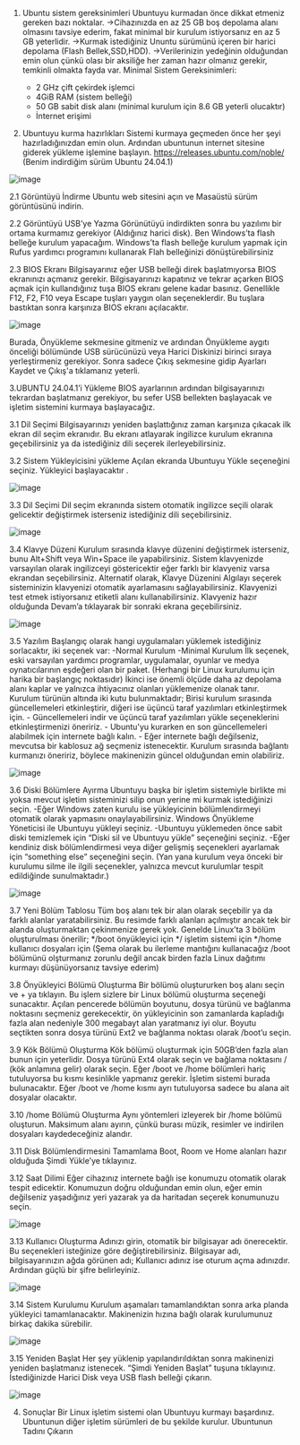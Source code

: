 1. Ubuntu sistem gereksinimleri 
    Ubuntuyu kurmadan önce dikkat etmeniz gereken bazı noktalar.
    ->Cihazınızda en az 25 GB boş depolama alanı olmasını tavsiye ederim, fakat minimal bir kurulum istiyorsanız en az 5 GB yeterlidir. 
    ->Kurmak istediğiniz Ununtu sürümünü içeren bir harici depolama (Flash Bellek,SSD,HDD).
    ->Verilerinizin yedeğinin olduğundan emin olun çünkü olası bir aksiliğe her zaman hazır olmanız gerekir, temkinli olmakta fayda var. 
    Minimal Sistem Gereksinimleri:
    + 2 GHz çift çekirdek işlemci 
    + 4GiB RAM (sistem belleği)
    + 50 GB sabit disk alanı (minimal kurulum için 8.6 GB yeterli olucaktır)
    + İnternet erişimi 





2. Ubuntuyu kurma hazırlıkları
    Sistemi kurmaya geçmeden önce her şeyi hazırladığınızdan emin olun. Ardından ubuntunun internet sitesine giderek yükleme işlemine başlayın.
     https://releases.ubuntu.com/noble/ 
    (Benim indirdiğim sürüm Ubuntu 24.04.1)
  
  ![image](https://github.com/user-attachments/assets/4dec2fbd-805e-4e35-8e32-ff10c91f36e5)
  
  
  2.1 Görüntüyü İndirme 
    Ubuntu web sitesini açın ve Masaüstü sürüm görüntüsünü indirin.
  
   
  2.2 Görüntüyü USB’ye Yazma 
    Görünütüyü indirdikten sonra bu yazılımı bir ortama kurmamız gerekiyor (Aldığınız harici disk). Ben Windows’ta flash belleğe kurulum yapacağım. Windows’ta flash belleğe kurulum yapmak için Rufus yardımcı programını kullanarak Flah belleğinizi dönüştürebilirsiniz 
  
  
  2.3 BIOS Ekranı 
    Bilgisayarınız eğer USB belleği direk başlatmıyorsa BIOS ekranınızı açmanız gerekir. Bilgisayarınızı kapatınız ve tekrar açarken BIOS açmak için kullandığınız tuşa BIOS ekranı gelene kadar basınız. Genellikle F12, F2, F10 veya Escape tuşları yaygın olan seçeneklerdir. Bu tuşlara bastıktan sonra karşınıza BIOS ekranı açılacaktır. 
  
  ![image](https://github.com/user-attachments/assets/05c22145-8f0b-410e-86dc-ef7213911cbd)
  
  Burada, Önyükleme sekmesine gitmeniz ve ardından Önyükleme aygıtı önceliği bölümünde USB sürücünüzü veya Harici Diskinizi birinci sıraya yerleştirmeniz gerekiyor. Sonra sadece Çıkış sekmesine gidip Ayarları Kaydet ve Çıkış'a tıklamanız yeterli.





3.UBUNTU 24.04.1’i Yükleme
    BIOS ayarlarının ardından bilgisayarınızı tekrardan başlatmanız gerekiyor, bu sefer USB bellekten başlayacak ve işletim sistemini kurmaya başlayacağız. 
  
  
  3.1 Dil Seçimi 
    Bilgisayarınızı yeniden başlattığınız zaman karşınıza çıkacak ilk ekran dil seçim ekranıdır. Bu ekranı atlayarak ingilizce kurulum ekranına geçebilirsiniz ya da istediğiniz dili seçerek ilerleyebilirsiniz.
  
  
  3.2 Sistem Yükleyicisini yükleme 
    Açılan ekranda Ubuntuyu Yükle seçeneğini seçiniz. Yükleyici başlayacaktır .
  
   ![image](https://github.com/user-attachments/assets/2c28cd32-49f6-40a7-895a-8f601543c92a)
  
  
  3.3 Dil Seçimi 
    Dil seçim ekranında sistem otomatik ingilizce seçili olarak gelicektir değiştirmek isterseniz istediğiniz dili seçebilirsiniz. 
  
   ![image](https://github.com/user-attachments/assets/643a29dc-5dc5-42f5-80bd-2372044be0f9)
  
  
  3.4 Klavye Düzeni 
    Kurulum sırasında klavye düzenini değiştirmek isterseniz, bunu Alt+Shift veya Win+Space ile yapabilirsiniz. 
    Sistem klavyenizde varsayılan olarak ingilizceyi göstericektir eğer farklı bir klavyeniz varsa ekrandan seçebilirsiniz. 
    Alternatif olarak, Klavye Düzenini Algılayı seçerek sisteminizin klavyenizi otomatik ayarlamasını sağlayabilirsiniz. Klavyenizi test etmek istiyorsanız etiketli alanı kullanabilirsiniz. 
    Klavyeniz hazır olduğunda Devam’a tıklayarak bir sonraki ekrana geçebilirsiniz. 
  
   ![image](https://github.com/user-attachments/assets/eecc141b-94f4-4cee-9108-7b6b554c38cc)
  
  
  3.5 Yazılım 
    Başlangıç olarak hangi uygulamaları yüklemek istediğiniz sorlacaktır, iki seçenek var: 
    -Normal Kurulum 
    -Minimal Kurulum
    İlk seçenek, eski varsayılan yardımcı programlar, uygulamalar, oyunlar ve medya oynatıcılarının eşdeğeri olan bir paket. (Herhangi bir Linux kurulumu için harika bir başlangıç noktasıdır)
    İkinci ise önemli ölçüde daha az depolama alanı kaplar ve yalnızca ihtiyacınız olanları yüklemenize olanak tanır. 
    Kurulum türünün altında iki kutu bulunmaktadır; 
    Birisi kurulum sırasında güncellemeleri etkinleştirir, diğeri ise üçüncü taraf yazılımları etkinleştirmek için.
    - Güncellemeleri indir ve üçüncü taraf yazılımları yükle seçeneklerini etkinleştirmenizi öneririz.
    - Ubuntu'yu kurarken en son güncellemeleri alabilmek için internete bağlı kalın.
    - Eğer internete bağlı değilseniz, mevcutsa bir kablosuz ağ seçmeniz istenecektir. Kurulum sırasında bağlantı kurmanızı öneririz, böylece makinenizin güncel olduğundan emin olabiliriz.
   
   ![image](https://github.com/user-attachments/assets/238c5b90-a425-4ecf-93a0-8d189b3ed406)
  
  
  3.6 Diski Bölümlere Ayırma
    Ubuntuyu başka bir işletim sistemiyle birlikte mi yoksa mevcut işletim sisteminizi silip onun yerine mi kurmak istediğinizi seçin.
    -Eğer Windows zaten kurulu ise yükleyicinin bölümlendirmeyi otomatik olarak yapmasını onaylayabilirsiniz. Windows Önyükleme Yöneticisi ile Ubuntuyu yükleyi seçiniz.
    -Ubuntuyu yüklemeden önce sabit diski temizlemek için “Diski sil ve Ubuntuyu yükle” seçeneğini seçiniz. 
    -Eğer kendiniz disk bölümlendirmesi veya diğer gelişmiş seçenekleri ayarlamak için “something else” seçeneğini seçin. 
     (Yan yana kurulum veya önceki bir kurulumu silme ile ilgili seçenekler, yalnızca mevcut kurulumlar tespit edildiğinde sunulmaktadır.)
  
  ![image](https://github.com/user-attachments/assets/bc665c4f-1255-4a24-9329-fb8a7e255481)
  
  
  3.7 Yeni Bölüm Tablosu 
    Tüm boş alanı tek bir alan olarak seçebilir ya da farklı alanlar yaratabilirsiniz. Bu resimde farklı alanları açılmıştır ancak tek bir alanda oluşturmaktan çekinmenize gerek yok. 
    Genelde Linux’ta 3 bölüm oluşturulması önerilir;
    */boot önyükleyici için 
    */ işletim sistemi için 
    */home kullanıcı dosyaları için 
    (Şema olarak bu ilerleme mantığını kullanacağız /boot bölümünü olşturmanız zorunlu değil ancak birden fazla Linux dağıtımı kurmayı düşünüyorsanız tavsiye ederim)
  
  
  3.8 Önyükleyici Bölümü Oluşturma 
    Bir bölümü oluştururken boş alanı seçin ve + ya tıklayın. Bu işlem sizlere bir Linux bölümü oluşturma seçeneği sunacaktır. 
    Açılan pencerede bölümün boyutunu, dosya türünü ve bağlanma noktasını seçmeniz gerekecektir, ön yükleyicinin son zamanlarda kapladığı fazla alan nedeniyle 300 megabayt alan yaratmanız iyi olur. Boyutu seçtikten sonra dosya türünü Ext2 ve bağlanma noktası olarak /boot’u  seçin.
  
  
  3.9 Kök Bölümü Oluşturma 
    Kök bölümü oluşturmak için 50GB’den fazla alan bunun için yeterlidir. Dosya türünü Ext4 olarak seçin ve bağlama noktasını / (kök anlamına gelir) olarak seçin. 
    Eğer /boot ve /home bölümleri hariç tutuluyorsa bu kısmı kesinlikle yapmanız gerekir. İşletim sistemi burada bulunacaktır. 
    Eğer /boot ve /home kısmı ayrı tutuluyorsa sadece bu alana ait dosyalar olacaktır. 
  
  
  
  3.10 /home Bölümü Oluşturma 
    Aynı yöntemleri izleyerek bir /home bölümü oluşturun. Maksimum alanı ayırın, çünkü burası müzik, resimler ve indirilen dosyaları kaydedeceğiniz alandır. 
  
  
  3.11 Disk Bölümlendirmesini Tamamlama 
    Boot, Room ve Home alanları hazır olduğuda Şimdi Yükle’ye tıklayınız. 
  
  
  3.12 Saat Dilimi
    Eğer cihazınız internete bağlı ise konumuzu otomatik olarak tespit edicektir. Konumuzun doğru olduğundan emin olun, eğer emin değilseniz yaşadığınız yeri yazarak ya da haritadan seçerek konumunuzu seçin. 
  
   ![image](https://github.com/user-attachments/assets/eaac039b-a289-4888-aaf1-0f62a40a0bed)
  
   
  3.13 Kullanıcı Oluşturma 
    Adınızı girin, otomatik bir bilgisayar adı önerecektir. Bu seçenekleri isteğinize göre değiştirebilirsiniz. 
    Bilgisayar adı, bilgisayarınızın ağda görünen adı; Kullanıcı adınız ise oturum açma adınızdır.
    Ardından güçlü bir şifre belirleyiniz.
  
   ![image](https://github.com/user-attachments/assets/b90bf754-9890-4506-9a3f-3e08168a3214)
  
  
  3.14 Sistem Kurulumu
    Kurulum aşamaları tamamlandıktan sonra arka planda yükleyici tamamlanacaktır. Makinenizin hızına bağlı olarak kurulumunuz birkaç dakika sürebilir.
    
  ![image](https://github.com/user-attachments/assets/ae19cf73-feed-496e-8ff5-80732f71caa7)
  
  3.15 Yeniden Başlat
    Her şey yüklenip yapılandırıldıktan sonra makinenizi yeniden başlatmanız istenecek. “Şimdi Yeniden Başlat” tuşuna tıklayınız. İstediğinizde Harici Disk veya USB flash belleği çıkarın.
    
  ![image](https://github.com/user-attachments/assets/acbcd8d1-a037-4a71-b8f1-f2303939f915)


4. Sonuçlar
  Bir Linux işletim sistemi olan Ubuntuyu kurmayı başardınız. 
  Ubuntunun diğer işletim sürümleri de bu şekilde kurulur.
 Ubuntunun Tadını Çıkarın
